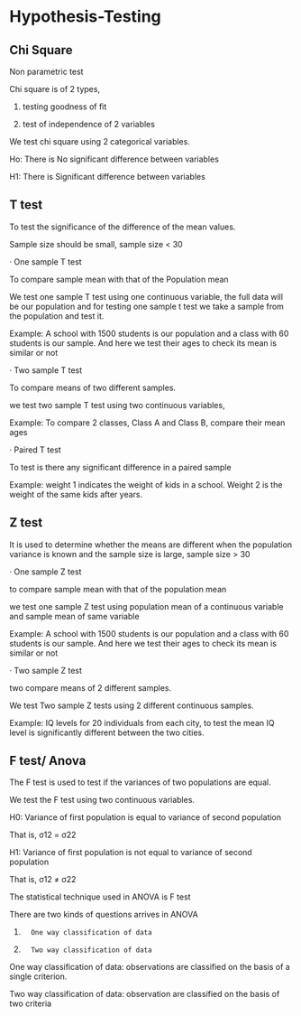 # Hypothesis-Testing

## Chi Square

 

Non parametric test

Chi square is of 2 types,

1. testing goodness of fit

2. test of independence of 2 variables

 

We test chi square using 2 categorical variables.

 

Ho: There is No significant difference between variables

H1: There is Significant difference between variables

 

## T test

 

To test the significance of the difference of the mean values.

Sample size should be small, sample size < 30

 

·       One sample T test

To compare sample mean with that of the Population mean

We test one sample T test using one continuous variable, the full data will be our population and for testing one sample t test we take a sample from the population and test it.

Example: A school with 1500 students is our population and a class with 60 students is our sample. And here we test their ages to check its mean is similar or not

 

·       Two sample T test

To compare means of two different samples.

we test two sample T test using two continuous variables,

Example: To compare 2 classes, Class A and Class B, compare their mean ages

 

·       Paired T test

To test is there any significant difference in a paired sample

Example: weight 1 indicates the weight of kids in a school. Weight 2 is the weight of the same kids after years.

 

## Z test

It is used to determine whether the means are different when the population variance is known and the sample size is large, sample size > 30

 

·       One sample Z test

to compare sample mean with that of the population mean

we test one sample Z test using population mean of a continuous variable and sample mean of same variable

Example: A school with 1500 students is our population and a class with 60 students is our sample. And here we test their ages to check its mean is similar or not

 

·       Two sample Z test

two compare means of 2 different samples.

We test Two sample Z tests using 2 different continuous samples.

Example: IQ levels for 20 individuals from each city, to test the mean IQ level is significantly different between the two cities.

 

## F test/ Anova

 

The F test is used to test if the variances of two populations are equal.

We test the F test using two continuous variables.

 

H0: Variance of first population is equal to variance of second population

That is, σ12   = σ22

H1: Variance of first population is not equal to variance of second population

That is, σ12  ≠   σ22

 

The statistical technique used in ANOVA is F test

There are two kinds of questions arrives in ANOVA

 

1.       One way classification of data

2.       Two way classification of data

 

One way classification of data: observations are classified on the basis of a single criterion.

Two way classification of data: observation are classified on the basis of two criteria

